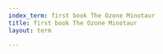```yaml
---
index_term: first book The Ozone Minotaur
title: first book The Ozone Minotaur
layout: term

---
```

